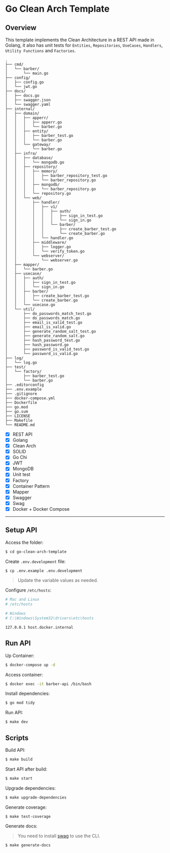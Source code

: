 # Go Clean Arch Template

## Overview

This template implements the Clean Architecture in a REST API made in Golang, it also has unit tests for `Entities`, `Repositories`, `UseCases`, `Handlers`, `Utility Functions` and `Factories`.

```text
.
├── cmd/
│   └── barber/
│       └── main.go
├── config/
│   ├── config.go
│   └── jwt.go
├── docs/
│   ├── docs.go
│   ├── swagger.json
│   └── swagger.yaml
├── internal/
│   ├── domain/
│   │   ├── apperr/
│   │   │   ├── apperr.go
│   │   │   └── barber.go
│   │   ├── entity/
│   │   │   ├── barber_test.go
│   │   │   └── barber.go
│   │   └── gateway/
│   │       └── barber.go
│   ├── infra/
│   │   ├── database/
│   │   │   └── mongodb.go
│   │   ├── repository/
│   │   │   ├── memory/
│   │   │   │   ├── barber_repository_test.go
│   │   │   │   └── barber_repository.go
│   │   │   ├── mongodb/
│   │   │   │   └── barber_repository.go
│   │   │   └── repository.go
│   │   └── web/
│   │       ├── handler/
│   │       │   ├── v1/
│   │       │   │   ├── auth/
│   │       │   │   │   ├── sign_in_test.go
│   │       │   │   │   └── sign_in.go
│   │       │   │   └── barber/
│   │       │   │       ├── create_barber_test.go
│   │       │   │       └── create_barber.go
│   │       │   └── handler.go
│   │       ├── middleware/
│   │       │   ├── logger.go
│   │       │   └── verify_token.go
│   │       └── webserver/
│   │           └── webserver.go
│   ├── mapper/
│   │   └── barber.go
│   ├── usecase/
│   │   ├── auth/
│   │   │   ├── sign_in_test.go
│   │   │   └── sign_in.go
│   │   ├── barber/
│   │   │   ├── create_barber_test.go
│   │   │   └── create_barber.go
│   │   └── usecase.go
│   └── util/
│       ├── do_passwords_match_test.go
│       ├── do_passwords_match.go
│       ├── email_is_valid_test.go
│       ├── email_is_valid.go
│       ├── generate_random_salt_test.go
│       ├── generate_random_salt.go
│       ├── hash_password_test.go
│       ├── hash_password.go
│       ├── password_is_valid_test.go
│       └── password_is_valid.go
├── log/
│   └── log.go
├── test/
│   └── factory/
│       ├── barber_test.go
│       └── barber.go
├── .editorconfig
├── .env.example
├── .gitignore
├── docker-compose.yml
├── Dockerfile
├── go.mod
├── go.sum
├── LICENSE
├── Makefile
└── README.md
```

- [x] REST API
- [x] Golang
- [x] Clean Arch
- [x] SOLID
- [x] Go Chi
- [x] JWT
- [x] MongoDB
- [x] Unit test
- [x] Factory
- [x] Container Pattern
- [x] Mapper
- [x] Swagger
- [x] Swag
- [x] Docker + Docker Compose

---

## Setup API

Access the folder:

```sh
$ cd go-clean-arch-template
```

Create `.env.development` file:

```sh
$ cp .env.example .env.development
```

> Update the variable values as needed.

Configure `/etc/hosts`:

```sh
# Mac and Linux
# /etc/hosts

# Windows
# C:\Windows\System32\drivers\etc\hosts

127.0.0.1 host.docker.internal
```

## Run API

Up Container:

```sh
$ docker-compose up -d
```

Access container:

```sh
$ docker exec -it barber-api /bin/bash
```

Install dependencies:

```sh
$ go mod tidy
```

Run API:

```sh
$ make dev
```

## Scripts

Build API:

```sh
$ make build
```

Start API after build:

```sh
$ make start
```

Upgrade dependencies:

```sh
$ make upgrade-dependencies
```

Generate coverage:

```sh
$ make test-coverage
```

Generate docs:

> You need to install [swag](https://github.com/swaggo/swag) to use the CLI.

```sh
$ make generate-docs
```
